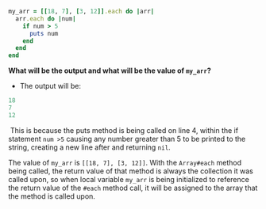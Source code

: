 ```ruby
my_arr = [[18, 7], [3, 12]].each do |arr|
  arr.each do |num|
    if num > 5
      puts num
    end
  end
end
```

**What will be the output and what will be the value of ``my_arr``?**

- The output will be:

```ruby
18
7
12
```

​	This is because the puts method is being called on line 4, within the if statement ``num >5`` causing any number greater than 5 to be printed to the string, creating a new line after and returning ``nil``. 

The value of ``my_arr`` is ``[[18, 7], [3, 12]]``. With the ``Array#each`` method being called, the return value of that method is always the collection it was called upon, so when local variable ``my_arr`` is being initialized to reference the return value of the ``#each`` method call, it will be assigned to the array that the method is called upon. 